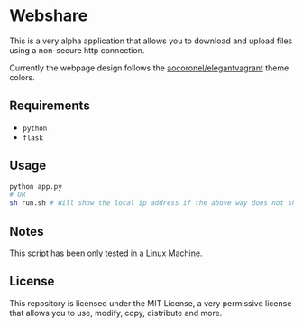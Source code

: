 # Webshare

This is a very alpha application that allows you to download and upload files using a non-secure http connection.

Currently the webpage design follows the [aocoronel/elegantvagrant](https://github.com/aocoronel/elegantvagrant) theme colors.

## Requirements

- `python`
- `flask`

## Usage

```bash
python app.py
# OR
sh run.sh # Will show the local ip address if the above way does not show it
```

## Notes

This script has been only tested in a Linux Machine.

## License

This repository is licensed under the MIT License, a very permissive license that allows you to use, modify, copy, distribute and more.
